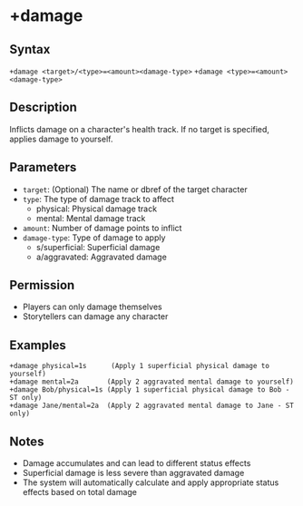 # +damage

## Syntax

`+damage <target>/<type>=<amount><damage-type>`
`+damage <type>=<amount><damage-type>`

## Description

Inflicts damage on a character's health track. If no target is specified,
applies damage to yourself.

## Parameters

- `target`: (Optional) The name or dbref of the target character
- `type`: The type of damage track to affect
  - physical: Physical damage track
  - mental: Mental damage track
- `amount`: Number of damage points to inflict
- `damage-type`: Type of damage to apply
  - s/superficial: Superficial damage
  - a/aggravated: Aggravated damage

## Permission

- Players can only damage themselves
- Storytellers can damage any character

## Examples

```
+damage physical=1s      (Apply 1 superficial physical damage to yourself)
+damage mental=2a       (Apply 2 aggravated mental damage to yourself)
+damage Bob/physical=1s (Apply 1 superficial physical damage to Bob - ST only)
+damage Jane/mental=2a  (Apply 2 aggravated mental damage to Jane - ST only)
```

## Notes

- Damage accumulates and can lead to different status effects
- Superficial damage is less severe than aggravated damage
- The system will automatically calculate and apply appropriate status effects
  based on total damage

